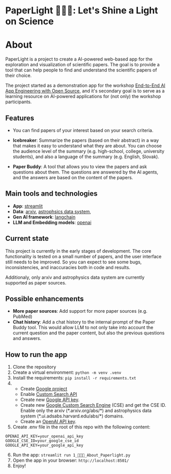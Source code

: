 # PaperLight 📜🔦👀: Let's Shine a Light on Science

# About

PaperLight is a project to create a AI-powered web-based app for the exploration and visualization of scientific papers. The goal is to provide a tool that can help people to find and understand the scientific papers of their choice.

The project started as a demonstration app for the workshop [End-to-End AI App Engineering with Open Source](https://www.meetup.com/machine-learning-meetup-kosice/events/298773899/), and it's secondary goal is to serve as a learning resource on AI-powered applications for (not only) the workshop participants.


## Features

- You can find papers of your interest based on your search criteria.

- **Icebreaker**:  Summarize the papers (based on their abstract) in a way that makes it easy to understand what they are about. You can choose the audience level of the summary (e.g. high-school, college, university students), and also a language of the summary (e.g. English, Slovak).

- **Paper Buddy**: A tool that allows you to view the papers and ask questions about them. The questions are answered by the AI agents, and the answers are based on the content of the papers. 

## Main tools and technologies

- **App**: [streamlit](https://streamlit.io/)
- **Data**: [arxiv](https://arxiv.org/), [astrophsics data system](https://ui.adsabs.harvard.edu/), 
- **Gen AI framework**: [langchain](https://python.langchain.com/docs/get_started/introduction)
- **LLM and Embedding models**: [openai](https://openai.com/)

## Current state

This project is currently in the early stages of development. The core functionality is tested on a small number of papers, and the user interface still needs to be improved. So you can expect to see some bugs, inconsistencies, and inaccuracies both in code and results.

Additionaly, only arxiv and astrophysics data system are currently supported as paper sources.

## Possible enhancements

- **More paper sources**: Add support for more paper sources (e.g. PubMed)
- **Chat history**: Add a chat history to the internal prompt of the Paper Buddy tool. This would allow LLM to not only take into account the current question and the paper content, but also the previous questions and answers. 

 
## How to run the app

1. Clone the repository
2. Create a virtual environment: `python -m venv .venv`
3. Install the requirements: `pip install -r requirements.txt`
4.  
    - Create [Google project](https://console.cloud.google.com/projectcreate)
    - Enable [Custom Search API](https://console.cloud.google.com/apis/api/customsearch.googleapis.com)
    - Create new [Google API key](https://console.cloud.google.com/apis/credentials).
    - Create new [Google Custom Search Engine](https://programmablesearchengine.google.com/controlpanel/create) (CSE) and get the CSE ID. Enable only the arxiv (\*.arxiv.org/abs/\*) and astrophysics data system (\*.ui.adsabs.harvard.edu/abs/\*) domains.
    - Create an [OpenAI API key]().
5. Create .env file in the root of this repo with the following content:
```
OPENAI_API_KEY=your_openai_api_key
GOOGLE_CSE_ID=your_google_cse_id
GOOGLE_API_KEY=your_google_api_key
```
6. Run the app: `streamlit run 1_📜🔦👀_About_Paperlight.py`
7. Open the app in your browser: `http://localhost:8501/`
8. Enjoy!

